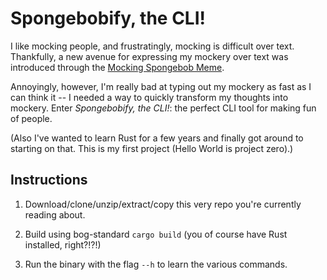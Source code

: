 # Spongebobify, the CLI!

I like mocking people, and frustratingly, mocking is difficult over text. Thankfully, a new avenue for expressing my mockery over text was introduced through the [Mocking Spongebob Meme](https://knowyourmeme.com/memes/mocking-spongebob).

Annoyingly, however, I'm really bad at typing out my mockery as fast as I can think it -- I needed a way to quickly transform my thoughts into mockery. Enter *Spongebobify, the CLI!*: the perfect CLI tool for making fun of people. 

(Also I've wanted to learn Rust for a few years and finally got around to starting on that. This is my first project (Hello World is project zero).)

## Instructions

1. Download/clone/unzip/extract/copy this very repo you're currently reading about.

2. Build using bog-standard `cargo build` (you of course have Rust installed, right?!?!)

3. Run the binary with the flag `--h` to learn the various commands.